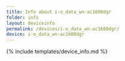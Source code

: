 ```yaml
---
title: Info about i-o_data_wn-ac1600dgr
folder: info
layout: deviceinfo
permalink: /devices/i-o_data_wn-ac1600dgr/
device: i-o_data_wn-ac1600dgr
---
```

{% include templates/device_info.md %}
